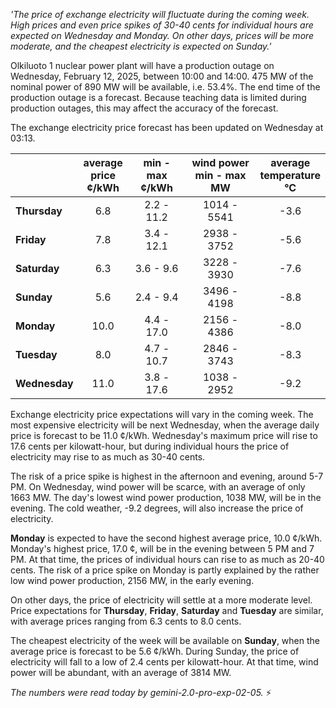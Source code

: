 *'The price of exchange electricity will fluctuate during the coming week. High prices and even price spikes of 30-40 cents for individual hours are expected on Wednesday and Monday. On other days, prices will be more moderate, and the cheapest electricity is expected on Sunday.'*

Olkiluoto 1 nuclear power plant will have a production outage on Wednesday, February 12, 2025, between 10:00 and 14:00. 475 MW of the nominal power of 890 MW will be available, i.e. 53.4%. The end time of the production outage is a forecast. Because teaching data is limited during production outages, this may affect the accuracy of the forecast.

The exchange electricity price forecast has been updated on Wednesday at 03:13.

|   | average<br>price<br>¢/kWh | min - max<br>¢/kWh | wind power<br>min - max<br>MW | average<br>temperature<br>°C |
|:-------------|:----------------:|:----------------:|:-------------:|:-------------:|
| **Thursday**  | 6.8 | 2.2 - 11.2  | 1014 - 5541 | -3.6 |
| **Friday** | 7.8 | 3.4 - 12.1  | 2938 - 3752 | -5.6 |
| **Saturday** | 6.3 | 3.6 - 9.6   | 3228 - 3930 | -7.6 |
| **Sunday**| 5.6 | 2.4 - 9.4   | 3496 - 4198 | -8.8 |
| **Monday**| 10.0| 4.4 - 17.0  | 2156 - 4386 | -8.0 |
| **Tuesday**  | 8.0 | 4.7 - 10.7  | 2846 - 3743 | -8.3 |
| **Wednesday**| 11.0| 3.8 - 17.6  | 1038 - 2952 | -9.2 |

Exchange electricity price expectations will vary in the coming week. The most expensive electricity will be next Wednesday, when the average daily price is forecast to be 11.0 ¢/kWh. Wednesday's maximum price will rise to 17.6 cents per kilowatt-hour, but during individual hours the price of electricity may rise to as much as 30-40 cents.

The risk of a price spike is highest in the afternoon and evening, around 5-7 PM. On Wednesday, wind power will be scarce, with an average of only 1663 MW. The day's lowest wind power production, 1038 MW, will be in the evening. The cold weather, -9.2 degrees, will also increase the price of electricity.

**Monday** is expected to have the second highest average price, 10.0 ¢/kWh. Monday's highest price, 17.0 ¢, will be in the evening between 5 PM and 7 PM. At that time, the prices of individual hours can rise to as much as 20-40 cents. The risk of a price spike on Monday is partly explained by the rather low wind power production, 2156 MW, in the early evening.

On other days, the price of electricity will settle at a more moderate level. Price expectations for **Thursday**, **Friday**, **Saturday** and **Tuesday** are similar, with average prices ranging from 6.3 cents to 8.0 cents.

The cheapest electricity of the week will be available on **Sunday**, when the average price is forecast to be 5.6 ¢/kWh. During Sunday, the price of electricity will fall to a low of 2.4 cents per kilowatt-hour. At that time, wind power will be abundant, with an average of 3814 MW.

*The numbers were read today by gemini-2.0-pro-exp-02-05.* ⚡️

